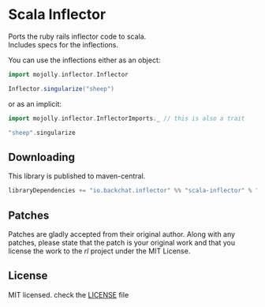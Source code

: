 # Scala Inflector 

Ports the ruby rails inflector code to scala.  
Includes specs for the inflections.  

You can use the inflections either as an object:
  
```scala
import mojolly.inflector.Inflector

Inflector.singularize("sheep") 
```  

or as an implicit:  

```scala
import mojolly.inflector.InflectorImports._ // this is also a trait

"sheep".singularize
```

## Downloading

This library is published to maven-central.

```scala
libraryDependencies += "io.backchat.inflector" %% "scala-inflector" % "1.3.6"
```

## Patches
Patches are gladly accepted from their original author. Along with any patches, please state that the patch is your original work and that you license the work to the *rl* project under the MIT License.

## License
MIT licensed. check the [LICENSE](https://github.com/mojolly/scala-inflector/blob/master/LICENSE) file
